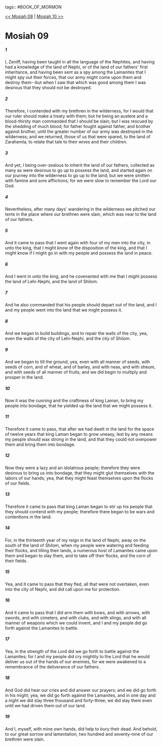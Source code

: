 tags:: #BOOK_OF_MORMON

[<< Mosiah 08](BOOK_OF_MORMON/08_Mosiah/Mosiah_08.md) | [Mosiah 10 >>](BOOK_OF_MORMON/08_Mosiah/Mosiah_10.md)

# Mosiah 09

##### 1

I, Zeniff, having been taught in all the language of the Nephites, and having had a knowledge of the land of Nephi, or of the land of our fathers' first inheritance, and having been sent as a spy among the Lamanites that I might spy out their forces, that our army might come upon them and destroy them--but when I saw that which was good among them I was desirous that they should not be destroyed.

##### 2

Therefore, I contended with my brethren in the wilderness, for I would that our ruler should make a treaty with them; but he being an austere and a blood-thirsty man commanded that I should be slain; but I was rescued by the shedding of much blood; for father fought against father, and brother against brother, until the greater number of our army was destroyed in the wilderness; and we returned, those of us that were spared, to the land of Zarahemla, to relate that tale to their wives and their children.

##### 3

And yet, I being over-zealous to inherit the land of our fathers, collected as many as were desirous to go up to possess the land, and started again on our journey into the wilderness to go up to the land; but we were smitten with famine and sore afflictions; for we were slow to remember the Lord our God.

##### 4

Nevertheless, after many days' wandering in the wilderness we pitched our tents in the place where our brethren were slain, which was near to the land of our fathers.

##### 5

And it came to pass that I went again with four of my men into the city, in unto the king, that I might know of the disposition of the king, and that I might know if I might go in with my people and possess the land in peace.

##### 6

And I went in unto the king, and he covenanted with me that I might possess the land of Lehi-Nephi, and the land of Shilom.

##### 7

And he also commanded that his people should depart out of the land, and I and my people went into the land that we might possess it.

##### 8

And we began to build buildings, and to repair the walls of the city, yea, even the walls of the city of Lehi-Nephi, and the city of Shilom.

##### 9

And we began to till the ground, yea, even with all manner of seeds, with seeds of corn, and of wheat, and of barley, and with neas, and with sheum, and with seeds of all manner of fruits; and we did begin to multiply and prosper in the land.

##### 10

Now it was the cunning and the craftiness of king Laman, to bring my people into bondage, that he yielded up the land that we might possess it.

##### 11

Therefore it came to pass, that after we had dwelt in the land for the space of twelve years that king Laman began to grow uneasy, lest by any means my people should wax strong in the land, and that they could not overpower them and bring them into bondage.

##### 12

Now they were a lazy and an idolatrous people; therefore they were desirous to bring us into bondage, that they might glut themselves with the labors of our hands; yea, that they might feast themselves upon the flocks of our fields.

##### 13

Therefore it came to pass that king Laman began to stir up his people that they should contend with my people; therefore there began to be wars and contentions in the land.

##### 14

For, in the thirteenth year of my reign in the land of Nephi, away on the south of the land of Shilom, when my people were watering and feeding their flocks, and tilling their lands, a numerous host of Lamanites came upon them and began to slay them, and to take off their flocks, and the corn of their fields.

##### 15

Yea, and it came to pass that they fled, all that were not overtaken, even into the city of Nephi, and did call upon me for protection.

##### 16

And it came to pass that I did arm them with bows, and with arrows, with swords, and with cimeters, and with clubs, and with slings, and with all manner of weapons which we could invent, and I and my people did go forth against the Lamanites to battle.

##### 17

Yea, in the strength of the Lord did we go forth to battle against the Lamanites; for I and my people did cry mightily to the Lord that he would deliver us out of the hands of our enemies, for we were awakened to a remembrance of the deliverance of our fathers.

##### 18

And God did hear our cries and did answer our prayers; and we did go forth in his might; yea, we did go forth against the Lamanites, and in one day and a night we did slay three thousand and forty-three; we did slay them even until we had driven them out of our land.

##### 19

And I, myself, with mine own hands, did help to bury their dead. And behold, to our great sorrow and lamentation, two hundred and seventy-nine of our brethren were slain.
